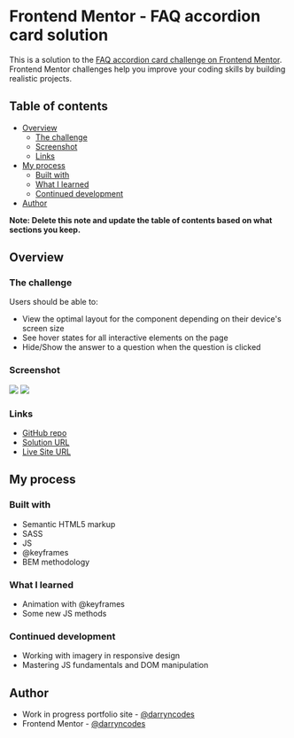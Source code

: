# Frontend Mentor - FAQ accordion card solution

This is a solution to the [FAQ accordion card challenge on Frontend Mentor](https://www.frontendmentor.io/challenges/faq-accordion-card-XlyjD0Oam). Frontend Mentor challenges help you improve your coding skills by building realistic projects.

## Table of contents

- [Overview](#overview)
  - [The challenge](#the-challenge)
  - [Screenshot](#screenshot)
  - [Links](#links)
- [My process](#my-process)
  - [Built with](#built-with)
  - [What I learned](#what-i-learned)
  - [Continued development](#continued-development)
- [Author](#author)

**Note: Delete this note and update the table of contents based on what sections you keep.**

## Overview

### The challenge

Users should be able to:

- View the optimal layout for the component depending on their device's screen size
- See hover states for all interactive elements on the page
- Hide/Show the answer to a question when the question is clicked

### Screenshot

![](./desktop-screenshot.jpg)
![](./mobile-screenshot.jpg)

### Links

- [GitHub repo](https://github.com/darryncodes/faq-accordion-card)
- [Solution URL](https://darryncodes.github.io/faq-accordion-card/)
- [Live Site URL](https://www.darryncodes.co.uk/pages/faq-accordion-card.html)

## My process

### Built with

- Semantic HTML5 markup
- SASS
- JS
- @keyframes
- BEM methodology

### What I learned

- Animation with @keyframes
- Some new JS methods

### Continued development

- Working with imagery in responsive design
- Mastering JS fundamentals and DOM manipulation

## Author

- Work in progress portfolio site - [@darryncodes](https://www.darryncodes.co.uk/)
- Frontend Mentor - [@darryncodes](https://www.frontendmentor.io/profile/darryncodes)
